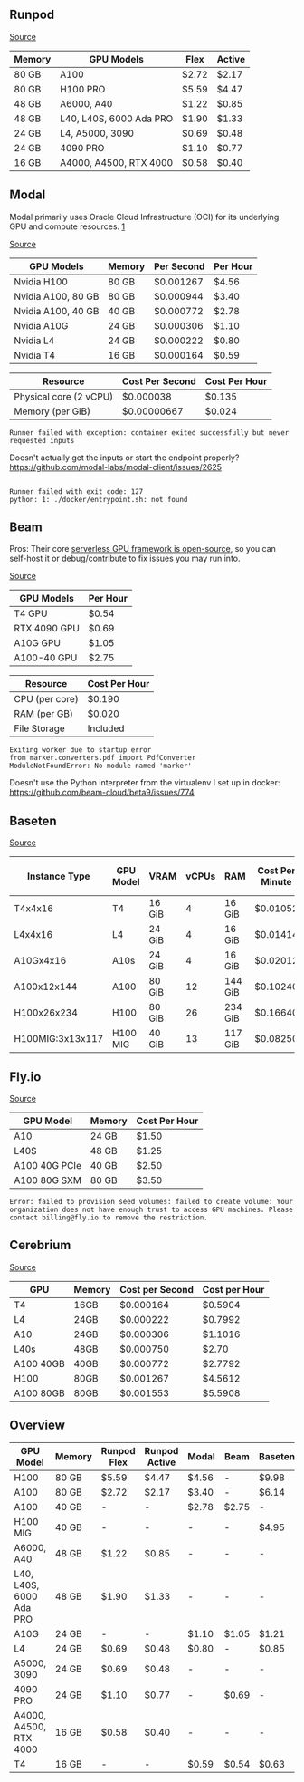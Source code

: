 ## Runpod

[Source](https://www.runpod.io/serverless-gpu)

| Memory | GPU Models              | Flex  | Active |
| ------ | ----------------------- | ----- | ------ |
| 80 GB  | A100                    | $2.72 | $2.17  |
| 80 GB  | H100 PRO                | $5.59 | $4.47  |
| 48 GB  | A6000, A40              | $1.22 | $0.85  |
| 48 GB  | L40, L40S, 6000 Ada PRO | $1.90 | $1.33  |
| 24 GB  | L4, A5000, 3090         | $0.69 | $0.48  |
| 24 GB  | 4090 PRO                | $1.10 | $0.77  |
| 16 GB  | A4000, A4500, RTX 4000  | $0.58 | $0.40  |

## Modal

Modal primarily uses Oracle Cloud Infrastructure (OCI) for its underlying GPU and compute resources. [1](https://www.oracle.com/customers/modal-labs/)

[Source](https://modal.com/pricing)

| GPU Models         | Memory | Per Second | Per Hour |
| ------------------ | ------ | ---------- | -------- |
| Nvidia H100        | 80 GB  | $0.001267  | $4.56    |
| Nvidia A100, 80 GB | 80 GB  | $0.000944  | $3.40    |
| Nvidia A100, 40 GB | 40 GB  | $0.000772  | $2.78    |
| Nvidia A10G        | 24 GB  | $0.000306  | $1.10    |
| Nvidia L4          | 24 GB  | $0.000222  | $0.80    |
| Nvidia T4          | 16 GB  | $0.000164  | $0.59    |

| Resource               | Cost Per Second | Cost Per Hour |
| ---------------------- | --------------- | ------------- |
| Physical core (2 vCPU) | $0.000038       | $0.135        |
| Memory (per GiB)       | $0.00000667     | $0.024        |

```
Runner failed with exception: container exited successfully but never requested inputs
```

Doesn't actually get the inputs or start the endpoint properly? https://github.com/modal-labs/modal-client/issues/2625


```

Runner failed with exit code: 127
python: 1: ./docker/entrypoint.sh: not found

```

## Beam

Pros: Their core [serverless GPU framework is open-source](https://github.com/beam-cloud/beta9), so you can self-host it or debug/contribute to fix issues you may run into.

[Source](https://www.beam.cloud/pricing)

| GPU Models   | Per Hour |
| ------------ | -------- |
| T4 GPU       | $0.54    |
| RTX 4090 GPU | $0.69    |
| A10G GPU     | $1.05    |
| A100-40 GPU  | $2.75    |

| Resource       | Cost Per Hour |
| -------------- | ------------- |
| CPU (per core) | $0.190        |
| RAM (per GB)   | $0.020        |
| File Storage   | Included      |

```
Exiting worker due to startup error
from marker.converters.pdf import PdfConverter
ModuleNotFoundError: No module named 'marker'
```

Doesn't use the Python interpreter from the virtualenv I set up in docker: https://github.com/beam-cloud/beta9/issues/774

## Baseten

[Source](https://www.baseten.co/pricing/)

| Instance Type    | GPU Model | VRAM   | vCPUs | RAM     | Cost Per Minute | Cost Per Hour |
| ---------------- | --------- | ------ | ----- | ------- | --------------- | ------------- |
| T4x4x16          | T4        | 16 GiB | 4     | 16 GiB  | $0.01052        | $0.6312       |
| L4x4x16          | L4        | 24 GiB | 4     | 16 GiB  | $0.01414        | $0.8484       |
| A10Gx4x16        | A10s      | 24 GiB | 4     | 16 GiB  | $0.02012        | $1.2072       |
| A100x12x144      | A100      | 80 GiB | 12    | 144 GiB | $0.10240        | $6.1440       |
| H100x26x234      | H100      | 80 GiB | 26    | 234 GiB | $0.16640        | $9.9840       |
| H100MIG:3x13x117 | H100 MIG  | 40 GiB | 13    | 117 GiB | $0.08250        | $4.9500       |

## Fly.io

[Source](https://fly.io/docs/about/pricing/#gpus-and-fly-machines)

| GPU Model     | Memory | Cost Per Hour |
| ------------- | ------ | ------------- |
| A10           | 24 GB  | $1.50         |
| L40S          | 48 GB  | $1.25         |
| A100 40G PCIe | 40 GB  | $2.50         |
| A100 80G SXM  | 80 GB  | $3.50         |

```
Error: failed to provision seed volumes: failed to create volume: Your organization does not have enough trust to access GPU machines. Please contact billing@fly.io to remove the restriction.
```

## Cerebrium

[Source](https://www.cerebrium.ai/pricing)

| GPU       | Memory | Cost per Second | Cost per Hour |
| --------- | ------ | --------------- | ------------- |
| T4        | 16GB   | $0.000164       | $0.5904       |
| L4        | 24GB   | $0.000222       | $0.7992       |
| A10       | 24GB   | $0.000306       | $1.1016       |
| L40s      | 48GB   | $0.000750       | $2.70         |
| A100 40GB | 40GB   | $0.000772       | $2.7792       |
| H100      | 80GB   | $0.001267       | $4.5612       |
| A100 80GB | 80GB   | $0.001553       | $5.5908       |

## Overview

| GPU Model               | Memory | Runpod Flex | Runpod Active | Modal | Beam  | Baseten | Fly.io | Cerebrium |
| ----------------------- | ------ | ----------- | ------------- | ----- | ----- | ------- | ------ | --------- |
| H100                    | 80 GB  | $5.59       | $4.47         | $4.56 | -     | $9.98   | -      | $4.56     |
| A100                    | 80 GB  | $2.72       | $2.17         | $3.40 | -     | $6.14   | $3.50  | $5.59     |
| A100                    | 40 GB  | -           | -             | $2.78 | $2.75 | -       | $2.50  | $2.78     |
| H100 MIG                | 40 GB  | -           | -             | -     | -     | $4.95   | -      | -         |
| A6000, A40              | 48 GB  | $1.22       | $0.85         | -     | -     | -       | -      | -         |
| L40, L40S, 6000 Ada PRO | 48 GB  | $1.90       | $1.33         | -     | -     | -       | $1.25  | $2.70     |
| A10G                    | 24 GB  | -           | -             | $1.10 | $1.05 | $1.21   | $1.50  | -         |
| L4                      | 24 GB  | $0.69       | $0.48         | $0.80 | -     | $0.85   | -      | $0.80     |
| A5000, 3090             | 24 GB  | $0.69       | $0.48         | -     | -     | -       | -      | -         |
| 4090 PRO                | 24 GB  | $1.10       | $0.77         | -     | $0.69 | -       | -      | -         |
| A4000, A4500, RTX 4000  | 16 GB  | $0.58       | $0.40         | -     | -     | -       | -      | -         |
| T4                      | 16 GB  | -           | -             | $0.59 | $0.54 | $0.63   | -      | $0.59     |